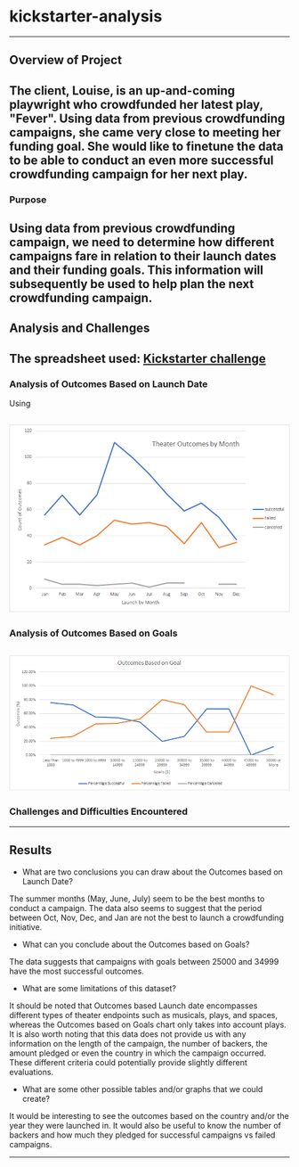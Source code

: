 # kickstarter-analysis
---
## Overview of Project
The client, Louise, is an up-and-coming playwright who crowdfunded her latest play, "Fever". Using data from previous crowdfunding campaigns, she came very close to meeting her funding goal. She would like to finetune the data to be able to conduct an even more successful crowdfunding campaign for her next play.
---
### Purpose
Using data from previous crowdfunding campaign, we need to determine how different campaigns fare in relation to their launch dates and their funding goals. This information will subsequently be used to help plan the next crowdfunding campaign.
---
## Analysis and Challenges
The spreadsheet used: [Kickstarter challenge](data-1-1-3-StarterBook.xlsx)
---
### Analysis of Outcomes Based on Launch Date

Using

![Outcomes based on Launch dates](Resources/Theater-Outcomes-vs-Launch.png)
---
### Analysis of Outcomes Based on Goals

![Outcomes based on Goals](Resources/Outcomes-vs-Goals.png)
---
### Challenges and Difficulties Encountered

---
## Results

- What are two conclusions you can draw about the Outcomes based on Launch Date?

The summer months (May, June, July) seem to be the best months to conduct a campaign. The data also seems to suggest that the period between Oct, Nov, Dec, and Jan are not the best to launch a crowdfunding initiative.

- What can you conclude about the Outcomes based on Goals?

The data suggests that campaigns with goals between 25000 and 34999 have the most successful outcomes.

- What are some limitations of this dataset?

It should be noted that Outcomes based Launch date encompasses different types of theater endpoints such as musicals, plays, and spaces, whereas the Outcomes based on Goals chart only takes into account plays. It is also worth noting that this data does not provide us with any information on the length of the campaign, the number of backers, the amount pledged or even the country in which the campaign occurred. These different criteria could potentially provide slightly different evaluations.

- What are some other possible tables and/or graphs that we could create?

It would be interesting to see the outcomes based on the country and/or the year they were launched in. It would also be useful to know the number of backers and how much they pledged for successful campaigns vs failed campaigns.

---
